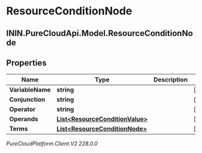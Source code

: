 # ResourceConditionNode

## ININ.PureCloudApi.Model.ResourceConditionNode

## Properties

|Name | Type | Description | Notes|
|------------ | ------------- | ------------- | -------------|
| **VariableName** | **string** |  | [optional] |
| **Conjunction** | **string** |  | [optional] |
| **Operator** | **string** |  | [optional] |
| **Operands** | [**List&lt;ResourceConditionValue&gt;**](ResourceConditionValue) |  | [optional] |
| **Terms** | [**List&lt;ResourceConditionNode&gt;**](ResourceConditionNode) |  | [optional] |



_PureCloudPlatform.Client.V2 228.0.0_
